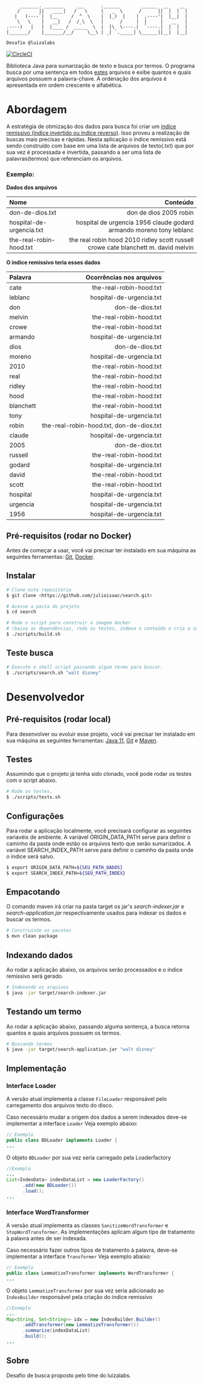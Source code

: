 ```
     _______. _______     ___      .______        ______  __    __  
    /       ||   ____|   /   \     |   _  \      /      ||  |  |  | 
   |   (----`|  |__     /  ^  \    |  |_)  |    |  ,----'|  |__|  | 
    \   \    |   __|   /  /_\  \   |      /     |  |     |   __   | 
.----)   |   |  |____ /  _____  \  |  |\  \----.|  `----.|  |  |  | 
|_______/    |_______/__/     \__\ | _| `._____| \______||__|  |__| 

Desafio @luizalabs                                                                    
```
[![CircleCI](https://circleci.com/gh/julioisaac/search.svg?style=svg&circle-token=70c2b456bc1ac593c5525fea8730892c64053b47)](https://app.circleci.com/pipelines/github/julioisaac/search)

Biblioteca Java para sumarização de texto e busca por termos.
O programa busca por uma sentença em todos [estes](https://github.com/julioisaac/archives/raw/main/movies.zip)
arquivos e exibe quantos e quais arquivos possuem a palavra-chave. A ordenação
dos arquivos é apresentada em ordem crescente e alfabética.

# Abordagem
A estratégia de otimização dos dados para busca foi criar um [índice remissivo (índice invertido ou índice reverso)](https://en.wikipedia.org/wiki/Inverted_index). Isso proveu a realização de buscas mais precisas e rápidas.
Nesta aplicação o índice remissivo está sendo construído com base em uma lista de arquivos de texto(.txt) que por sua vez é processada e invertida, passando a ser uma lista de palavras(termos) que referenciam os arquivos.

### Exemplo:

**Dados dos arquivos**

| **Nome**          | **Conteúdo**      |
| :------------- | -------------: |
| don-de-dios.txt           | don de dios 2005 robin                                                              |
| hospital-de-urgencia.txt  | hospital de urgencia 1956 claude godard armando moreno tony leblanc                 |
| the-real-robin-hood.txt   | the real robin hood 2010 ridley scott russell crowe cate blanchett m. david melvin  |

**O índice remissivo teria esses dados**

| **Palavra**       | **Ocorrências nos arquivos**            |
| :-------------| -------------:                              |
| cate          |   the-real-robin-hood.txt                   |
| leblanc       |   hospital-de-urgencia.txt                  |
| don           |   don-de-dios.txt                           |
| melvin        |   the-real-robin-hood.txt                   |
| crowe         |   the-real-robin-hood.txt                   |
| armando       |   hospital-de-urgencia.txt                  |
| dios          |   don-de-dios.txt                           |
| moreno        |   hospital-de-urgencia.txt                  |
| 2010          |   the-real-robin-hood.txt                   |
| real          |   the-real-robin-hood.txt                   |
| ridley        |   the-real-robin-hood.txt                   |
| hood          |   the-real-robin-hood.txt                   |
| blanchett     |   the-real-robin-hood.txt                   |
| tony          |   hospital-de-urgencia.txt                  |
| robin         |   the-real-robin-hood.txt, don-de-dios.txt  |
| claude        |   hospital-de-urgencia.txt                  |
| 2005          |   don-de-dios.txt                           |
| russell       |   the-real-robin-hood.txt                   |
| godard        |   hospital-de-urgencia.txt                  |
| david         |   the-real-robin-hood.txt                   |
| scott         |   the-real-robin-hood.txt                   |
| hospital      |   hospital-de-urgencia.txt                  |
| urgencia      |   hospital-de-urgencia.txt                  |
| 1956          |   hospital-de-urgencia.txt                  |

## Pré-requisitos (rodar no Docker)

Antes de começar a usar, você vai precisar ter instalado em sua máquina as seguintes ferramentas:
[Git](https://git-scm.com), [Docker](https://www.docker.com/).

## Instalar

```bash
# Clone este repositório
$ git clone <https://github.com/julioisaac/search.git>

# Acesse a pasta do projeto
$ cd search

# Rode o script para construir a imagem docker
# (baixa as dependências, roda os testes, indexa o conteúdo e cria a imagem docker)
$ ./scripts/build.sh

```

## Teste busca

```bash
# Execute o shell script passando algum termo para buscar.
$ ./scripts/search.sh "walt disney"
```

# Desenvolvedor

## Pré-requisitos (rodar local)

Para desenvolver ou evoluir esse projeto, você vai precisar ter instalado em sua máquina as seguintes ferramentas: [Java 11](https://www.java.com/),
[Git](https://git-scm.com) e [Maven](https://maven.apache.org/).

## Testes

Assumindo que o projeto já tenha sido clonado, você pode rodar os testes com o script abaixo.

```bash
# Rode os testes.
$ ./scripts/tests.sh

```
## Configurações

Para rodar a aplicação localmente, você precisará configurar as seguintes variavéis de ambiente.
A variável ORIGIN_DATA_PATH serve para definir o caminho da pasta onde estão os arquivos texto que serão sumarizados.
A variável SEARCH_INDEX_PATH serve para definir o caminho da pasta onde o índice será salvo.
```bash
$ export ORIGIN_DATA_PATH=${SEU_PATH_DADOS}
$ export SEARCH_INDEX_PATH=${SEU_PATH_INDEX}
```

## Empacotando

O comando maven irá criar na pasta target os jar's  _search-indexer.jar_ e _search-application.jar_ respectivamente usados para indexar os dados e buscar os termos.
```bash
# Construindo os pacotes
$ mvn clean package

```

## Indexando dados

Ao rodar a aplicação abaixo, os arquivos serão processados e o índice remissivo será gerado.
```bash
# Indexando os arquivos
$ java -jar target/search-indexer.jar

```

## Testando um termo

Ao rodar a aplicação abaixo, passando alguma sentença, a busca retorna quantos e quais arquivos possuem os termos.
```bash
# Buscando termos
$ java -jar target/search-application.jar "walt disney"

```

## Implementação

### Interface Loader

A versão atual implementa a classe ```FileLoader``` responsável pelo carregamento dos arquivos texto do disco.

Caso necessário mudar a origem dos dados a serem indexados deve-se implementar a interface ```Loader```
Veja exemplo abaixo:
```java
// Exemplo
public class BDLoader implements Loader {
...
```
O objeto ```BDLoader``` por sua vez seria carregado pela Loaderfactory
```java
//Exemplo
...
List<IndexData> indexDataList = new LoaderFactory()
      .add(new BDLoader())
      .load();
...
```

### Interface WordTransformer

A versão atual implementa as classes ```SanitizeWordTransformer```  e ```StopWordTransformer```. As implementações aplicam algum tipo de tratamento à palavra antes de ser indexada.

Caso necessário fazer outros tipos de tratamento à palavra, deve-se implementar a interface ```Transformer```
Veja exemplo abaixo:
```java
// Exemplo
public class LemmatizeTransformer implements WordTransformer {
...
```
O objeto ```LemmatizeTransformer``` por sua vez seria adicionado ao ```IndexBuilder``` responsável pela criação do índice remissivo
```java
//Exemplo
...
Map<String, Set<String>> idx = new IndexBuilder.Builder()
      .addTransformer(new LemmatizeTransformer())
      .summarize(indexDataList)
      .build();
...
```

## Sobre

Desafio de busca proposto pelo time do luizalabs.


